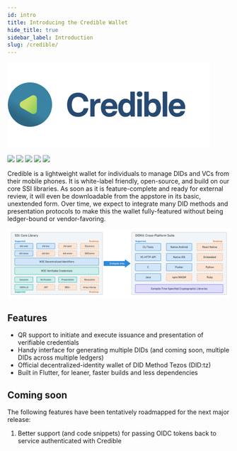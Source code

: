 ```yaml
---
id: intro
title: Introducing the Credible Wallet
hide_title: true
sidebar_label: Introduction
slug: /credible/
---
```


![Credible header](/assets/crediblehead.png)

[![](https://img.shields.io/badge/Flutter-1.22.6-blue)](https://flutter.dev/docs/get-started/install)
[![](https://img.shields.io/badge/ssi-v0.1-green)](https://www.github.com/spruceid/ssi)
[![](https://img.shields.io/badge/DIDKit-v0.1-green)](https://www.github.com/spruceid/didkit)
[![](https://img.shields.io/badge/License-Apache--2.0-green)](https://github.com/spruceid/credible/blob/main/LICENSE)
[![](https://img.shields.io/twitter/follow/sprucesystems?label=Follow&style=social)](https://twitter.com/sprucesystems)


Credible is a lightweight wallet for individuals to manage DIDs and VCs from
their mobile phones. It is white-label friendly, open-source, and build on our
core SSI libraries.  As soon as it is feature-complete and ready for external
review, it will even be downloadable from the appstore in its basic, unextended
form. Over time, we expect to integrate many DID methods and presentation
protocols to make this the wallet fully-featured without being ledger-bound or
vendor-favoring.

![core components of ssi and didkit](/assets/didkit-core-components.png)

## Features

* QR support to initiate and execute issuance and presentation of verifiable
  credentials
* Handy interface for generating multiple DIDs (and coming soon, multiple DIDs
  across multiple ledgers)
* Official decentralized-identity wallet of DID Method Tezos (DID:tz)
* Built in Flutter, for leaner, faster builds and less dependencies

## Coming soon

The following features have been tentatively roadmapped for the next major release:
1. Better support (and code snippets) for passing OIDC tokens back to service
   authenticated with Credible